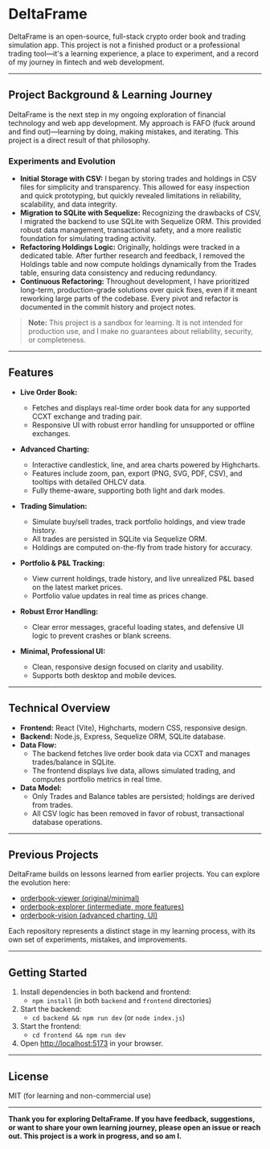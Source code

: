 # DeltaFrame

DeltaFrame is an open-source, full-stack crypto order book and trading simulation app. This project is not a finished product or a professional trading tool—it's a learning experience, a place to experiment, and a record of my journey in fintech and web development.

---

## Project Background & Learning Journey

DeltaFrame is the next step in my ongoing exploration of financial technology and web app development. My approach is FAFO (fuck around and find out)—learning by doing, making mistakes, and iterating. This project is a direct result of that philosophy.

### Experiments and Evolution
- **Initial Storage with CSV:** I began by storing trades and holdings in CSV files for simplicity and transparency. This allowed for easy inspection and quick prototyping, but quickly revealed limitations in reliability, scalability, and data integrity.
- **Migration to SQLite with Sequelize:** Recognizing the drawbacks of CSV, I migrated the backend to use SQLite with Sequelize ORM. This provided robust data management, transactional safety, and a more realistic foundation for simulating trading activity.
- **Refactoring Holdings Logic:** Originally, holdings were tracked in a dedicated table. After further research and feedback, I removed the Holdings table and now compute holdings dynamically from the Trades table, ensuring data consistency and reducing redundancy.
- **Continuous Refactoring:** Throughout development, I have prioritized long-term, production-grade solutions over quick fixes, even if it meant reworking large parts of the codebase. Every pivot and refactor is documented in the commit history and project notes.

> **Note:** This project is a sandbox for learning. It is not intended for production use, and I make no guarantees about reliability, security, or completeness.

---

## Features

- **Live Order Book:**
  - Fetches and displays real-time order book data for any supported CCXT exchange and trading pair.
  - Responsive UI with robust error handling for unsupported or offline exchanges.

- **Advanced Charting:**
  - Interactive candlestick, line, and area charts powered by Highcharts.
  - Features include zoom, pan, export (PNG, SVG, PDF, CSV), and tooltips with detailed OHLCV data.
  - Fully theme-aware, supporting both light and dark modes.

- **Trading Simulation:**
  - Simulate buy/sell trades, track portfolio holdings, and view trade history.
  - All trades are persisted in SQLite via Sequelize ORM.
  - Holdings are computed on-the-fly from trade history for accuracy.

- **Portfolio & P&L Tracking:**
  - View current holdings, trade history, and live unrealized P&L based on the latest market prices.
  - Portfolio value updates in real time as prices change.

- **Robust Error Handling:**
  - Clear error messages, graceful loading states, and defensive UI logic to prevent crashes or blank screens.

- **Minimal, Professional UI:**
  - Clean, responsive design focused on clarity and usability.
  - Supports both desktop and mobile devices.

---

## Technical Overview

- **Frontend:** React (Vite), Highcharts, modern CSS, responsive design.
- **Backend:** Node.js, Express, Sequelize ORM, SQLite database.
- **Data Flow:**
  - The backend fetches live order book data via CCXT and manages trades/balance in SQLite.
  - The frontend displays live data, allows simulated trading, and computes portfolio metrics in real time.
- **Data Model:**
  - Only Trades and Balance tables are persisted; holdings are derived from trades.
  - All CSV logic has been removed in favor of robust, transactional database operations.

---

## Previous Projects

DeltaFrame builds on lessons learned from earlier projects. You can explore the evolution here:
- [orderbook-viewer (original/minimal)](https://github.com/vedang-patil-23/orderbook-viewer)
- [orderbook-explorer (intermediate, more features)](https://github.com/vedang-patil-23/orderbook-explorer)
- [orderbook-vision (advanced charting, UI)](https://github.com/vedang-patil-23/orderbook-vision)

Each repository represents a distinct stage in my learning process, with its own set of experiments, mistakes, and improvements.

---

## Getting Started

1. Install dependencies in both backend and frontend:
   - `npm install` (in both `backend` and `frontend` directories)
2. Start the backend:
   - `cd backend && npm run dev` (or `node index.js`)
3. Start the frontend:
   - `cd frontend && npm run dev`
4. Open [http://localhost:5173](http://localhost:5173) in your browser.

---

## License
MIT (for learning and non-commercial use)

---

**Thank you for exploring DeltaFrame. If you have feedback, suggestions, or want to share your own learning journey, please open an issue or reach out. This project is a work in progress, and so am I.** 